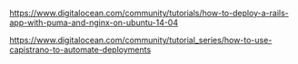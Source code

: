 https://www.digitalocean.com/community/tutorials/how-to-deploy-a-rails-app-with-puma-and-nginx-on-ubuntu-14-04

https://www.digitalocean.com/community/tutorial_series/how-to-use-capistrano-to-automate-deployments
